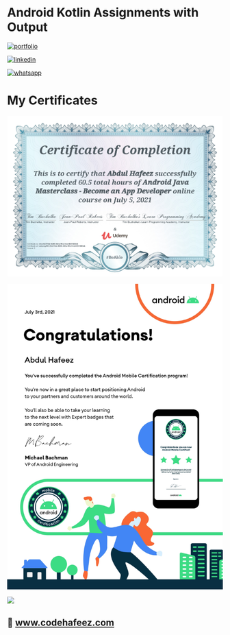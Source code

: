 # Android Kotlin Assignments with Output

[![portfolio](https://img.shields.io/badge/my_portfolio-000?style=for-the-badge&logo=ko-fi&logoColor=white)](https://www.codehafeez.com/)

[![linkedin](https://img.shields.io/badge/linkedin-0A66C2?style=for-the-badge&logo=linkedin&logoColor=white)](https://www.linkedin.com/in/codehafeez/)

[![whatsapp](https://img.shields.io/badge/whatsapp-GREEN?style=for-the-badge&logo=whatsapp&logoColor=white)](https://api.whatsapp.com/send?phone=923123349398)


# My Certificates
![](https://github.com/codehafeez/Android-Kotlin_Assignments/blob/main/Android-Certificate-Udemy.jpg)

![](https://github.com/codehafeez/Android-Kotlin_Assignments/blob/main/Android-Google-Partnet-Certificaiton.jpg)

![](https://github.com/codehafeez/Android-Kotlin_Assignments/blob/main/Appreciation-Certificate.png)


## 🔗 www.codehafeez.com
